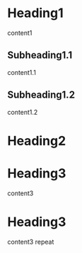 # Heading1

content1

## Subheading1.1

content1.1

## Subheading1.2

content1.2

# Heading2

# Heading3

content3

# Heading3

content3 repeat
